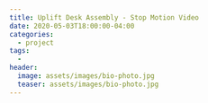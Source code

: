 ```yaml
---
title: Uplift Desk Assembly - Stop Motion Video
date: 2020-05-03T18:00:00-04:00
categories:
  - project
tags:
  -
header:
  image: assets/images/bio-photo.jpg
  teaser: assets/images/bio-photo.jpg
---
```

